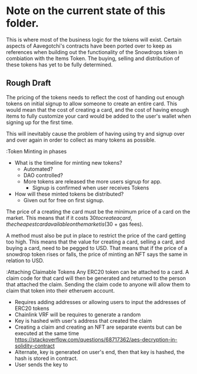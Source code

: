 # Note on the current state of this folder.

This is where most of the business logic for the tokens will exist.
Certain aspects of Aavegotchi's contracts have been ported over to keep as references when
building out the functionality of the Snowdrops token in combiation with the Items Token.
The buying, selling and distribution of these tokens has yet to be fully determined.

Rough Draft
-----------

The pricing of the tokens needs to reflect the cost of handing out enough tokens on initial signup to
allow someone to create an entire card. This would mean that the cost of creating a card, and the cost
of having enough items to fully customize your card would be added to the user's wallet when signing up
for the first time.

This will inevitably cause the problem of having using try and signup over and over again in order to
collect as many tokens as possible.

:Token Minting in phases
- What is the timeline for minting new tokens?
  - Automated?
  - DAO controlled?
  - More tokens are released the more users signup for app.
    - Signup is confirmed when user receives Tokens
- How will these minted tokens be distributed?
  - Given out for free on first signup.

The price of a creating the card must be the minimum price of a card on the market.
This means that if it costs $30 to create a card, the cheapest card available on the
market is ($30 + gas fees).

A method must also be put in place to restrict the price of the card getting too high.
This means that the value for creating a card, selling a card, and buying a card, need to
be pegged to USD. That means that if the price of a snowdrop token rises or falls, the price
of minting an NFT says the same in relation to USD.

:Attaching Claimable Tokens
Any ERC20 token can be attached to a card. A claim code for that card will then be generated and
returned to the person that attached the claim. Sending the claim code to anyone will allow them
to claim that token into their etheruem account.
- Requires adding addresses or allowing users to input the addresses of ERC20 tokens
- Chainlink VRF will be requires to generate a random 
- Key is hashed with user's address that created the claim
- Creating a claim and creating an NFT are separate events but can be executed at the same time
https://stackoverflow.com/questions/68717362/aes-decryption-in-solidity-contract
- Alternate, key is generated on user's end, then that key is hashed, the hash is stored in contract.
- User sends the key to 

